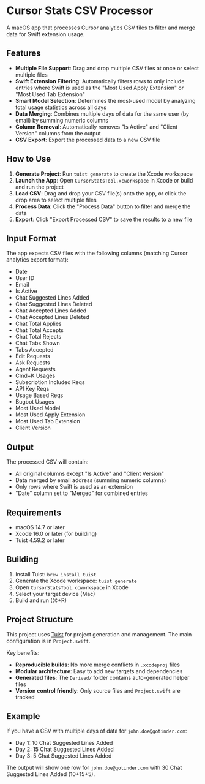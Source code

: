# Cursor Stats CSV Processor

A macOS app that processes Cursor analytics CSV files to filter and merge data for Swift extension usage.

## Features

- **Multiple File Support**: Drag and drop multiple CSV files at once or select multiple files
- **Swift Extension Filtering**: Automatically filters rows to only include entries where Swift is used as the "Most Used Apply Extension" or "Most Used Tab Extension"  
- **Smart Model Selection**: Determines the most-used model by analyzing total usage statistics across all days
- **Data Merging**: Combines multiple days of data for the same user (by email) by summing numeric columns
- **Column Removal**: Automatically removes "Is Active" and "Client Version" columns from the output
- **CSV Export**: Export the processed data to a new CSV file

## How to Use

1. **Generate Project**: Run `tuist generate` to create the Xcode workspace
2. **Launch the App**: Open `CursorStatsTool.xcworkspace` in Xcode or build and run the project
3. **Load CSV**: Drag and drop your CSV file(s) onto the app, or click the drop area to select multiple files
4. **Process Data**: Click the "Process Data" button to filter and merge the data
5. **Export**: Click "Export Processed CSV" to save the results to a new file

## Input Format

The app expects CSV files with the following columns (matching Cursor analytics export format):
- Date
- User ID
- Email
- Is Active
- Chat Suggested Lines Added
- Chat Suggested Lines Deleted
- Chat Accepted Lines Added
- Chat Accepted Lines Deleted
- Chat Total Applies
- Chat Total Accepts
- Chat Total Rejects
- Chat Tabs Shown
- Tabs Accepted
- Edit Requests
- Ask Requests
- Agent Requests
- Cmd+K Usages
- Subscription Included Reqs
- API Key Reqs
- Usage Based Reqs
- Bugbot Usages
- Most Used Model
- Most Used Apply Extension
- Most Used Tab Extension
- Client Version

## Output

The processed CSV will contain:
- All original columns except "Is Active" and "Client Version"
- Data merged by email address (summing numeric columns)
- Only rows where Swift is used as an extension
- "Date" column set to "Merged" for combined entries

## Requirements

- macOS 14.7 or later
- Xcode 16.0 or later (for building)
- Tuist 4.59.2 or later

## Building

1. Install Tuist: `brew install tuist` 
2. Generate the Xcode workspace: `tuist generate`
3. Open `CursorStatsTool.xcworkspace` in Xcode
4. Select your target device (Mac)
5. Build and run (⌘+R)

## Project Structure

This project uses [Tuist](https://tuist.io) for project generation and management. The main configuration is in `Project.swift`. 

Key benefits:
- **Reproducible builds**: No more merge conflicts in `.xcodeproj` files
- **Modular architecture**: Easy to add new targets and dependencies
- **Generated files**: The `Derived/` folder contains auto-generated helper files
- **Version control friendly**: Only source files and `Project.swift` are tracked

## Example

If you have a CSV with multiple days of data for `john.doe@gotinder.com`:
- Day 1: 10 Chat Suggested Lines Added
- Day 2: 15 Chat Suggested Lines Added
- Day 3: 5 Chat Suggested Lines Added

The output will show one row for `john.doe@gotinder.com` with 30 Chat Suggested Lines Added (10+15+5). 